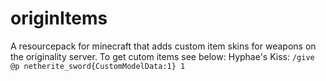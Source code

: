 # originItems
A resourcepack for minecraft that adds custom item skins for weapons on the originality server.
To get cutom items see below:
Hyphae's Kiss: `/give @p netherite_sword{CustomModelData:1} 1`
